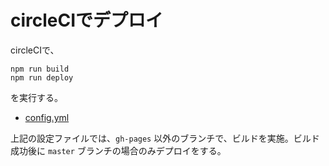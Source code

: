 # circleCIでデプロイ

circleCIで、
```
npm run build
npm run deploy
```
を実行する。

* [config.yml](https://github.com/grandcolline/gitbook/blob/master/.circleci/config.yml)

上記の設定ファイルでは、`gh-pages` 以外のブランチで、ビルドを実施。ビルド成功後に `master` ブランチの場合のみデプロイをする。

